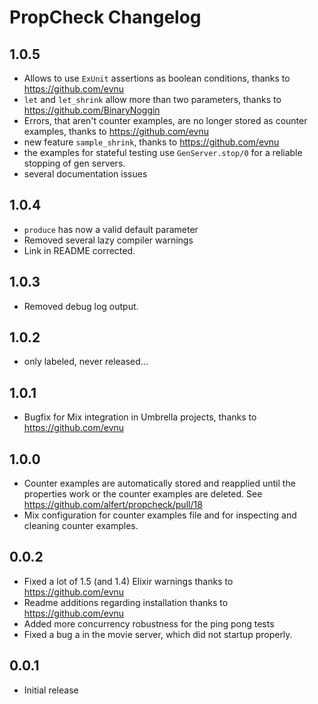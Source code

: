 # PropCheck Changelog

## 1.0.5
* Allows to use `ExUnit` assertions as boolean conditions, thanks to https://github.com/evnu
* `let` and `let_shrink` allow more than two parameters, thanks to https://github.com/BinaryNoggin
* Errors, that aren't counter examples, are no longer stored as counter examples,  thanks to https://github.com/evnu
* new feature `sample_shrink`, thanks to https://github.com/evnu
* the examples for stateful testing use `GenServer.stop/0` for a reliable
  stopping of gen servers.
* several documentation issues

## 1.0.4
* `produce` has now a valid default parameter
* Removed several lazy compiler warnings
* Link in README corrected.

## 1.0.3
* Removed debug log output.

## 1.0.2
* only labeled, never released...

## 1.0.1
* Bugfix for Mix integration in Umbrella projects, thanks to https://github.com/evnu

## 1.0.0
* Counter examples are automatically stored and reapplied until the properties work
  or the counter examples are deleted. See https://github.com/alfert/propcheck/pull/18
* Mix configuration for counter examples file and for inspecting and cleaning
  counter examples.

## 0.0.2
* Fixed a lot of 1.5 (and 1.4) Elixir warnings thanks to https://github.com/evnu
* Readme additions regarding installation thanks to https://github.com/evnu
* Added more concurrency robustness for the ping pong tests
* Fixed a bug a in the movie server, which did not startup properly.

## 0.0.1
* Initial release
